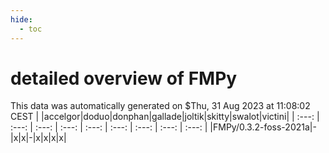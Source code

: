 ```yaml
---
hide:
  - toc
---
```


detailed overview of FMPy
=========================


This data was automatically generated on $Thu, 31 Aug 2023 at 11:08:02 CEST
| |accelgor|doduo|donphan|gallade|joltik|skitty|swalot|victini|
| :---: | :---: | :---: | :---: | :---: | :---: | :---: | :---: | :---: |
|FMPy/0.3.2-foss-2021a|-|x|x|-|x|x|x|x|
